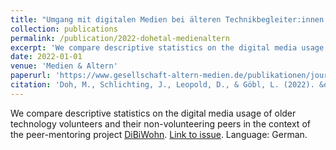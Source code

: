 ```yaml
---
title: "Umgang mit digitalen Medien bei älteren Technikbegleiter:innen – Eine Basisuntersuchung aus dem Projekt „DiBiWohn“"
collection: publications
permalink: /publication/2022-dohetal-medienaltern
excerpt: 'We compare descriptive statistics on the digital media usage of older technology volunteers and their non-volunteering peers in the context of the peer-mentoring project DiBiWohn.'
date: 2022-01-01
venue: 'Medien & Altern'
paperurl: 'https://www.gesellschaft-altern-medien.de/publikationen/journal/heft-20/'
citation: 'Doh, M., Schlichting, J., Leopold, D., & Göbl, L. (2022). &quot;Umgang mit digitalen Medien bei älteren Technikbegleiter:innen – Eine Basisuntersuchung aus dem Projekt „DiBiWohn“&quot;. <i>Medien & Altern, 20</i>, p. 101-107.'
---
```


We compare descriptive statistics on the digital media usage of older technology volunteers and their non-volunteering peers in the context of the peer-mentoring project [DiBiWohn](https://dibiwohn.org/). [Link to issue](https://www.gesellschaft-altern-medien.de/publikationen/journal/heft-20/). Language: German.  